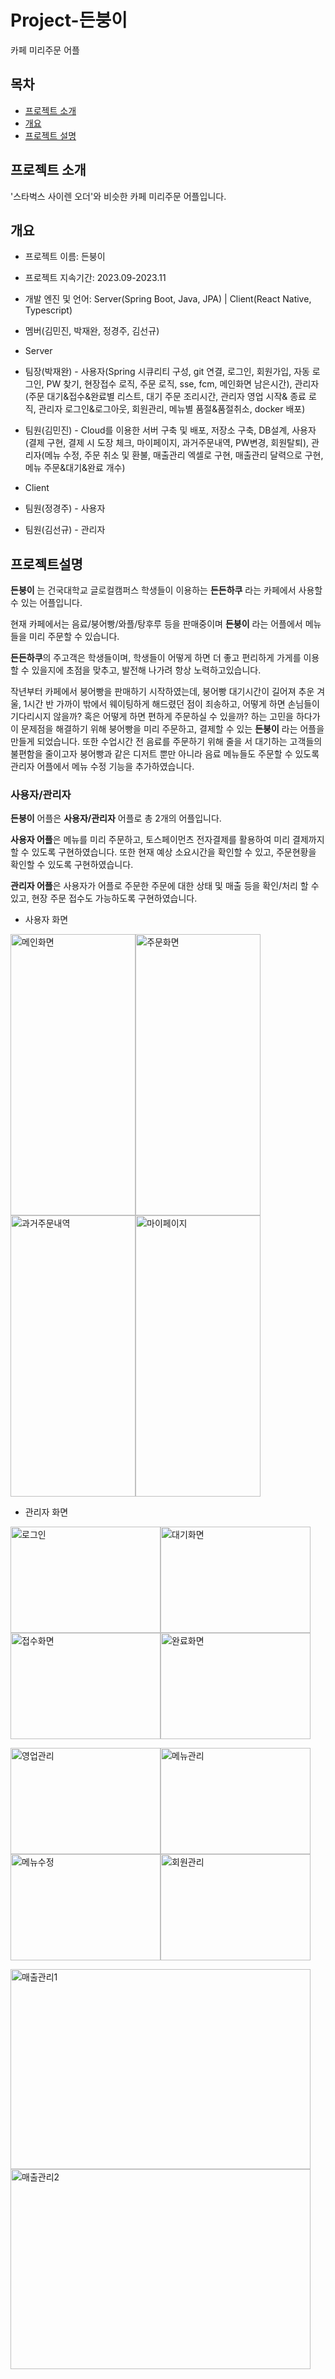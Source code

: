 # Project-든붕이
카페 미리주문 어플


## 목차
  - [프로젝트 소개](#프로젝트_소개)
  - [개요](#개요)
  - [프로젝트 설명](#프로젝트설명)

## 프로젝트 소개
'스타벅스 사이렌 오더'와 비슷한 카페 미리주문 어플입니다.

## 개요
- 프로젝트 이름: 든붕이
- 프로젝트 지속기간: 2023.09-2023.11
- 개발 엔진 및 언어: Server(Spring Boot, Java, JPA) | Client(React Native, Typescript)
- 멤버(김민진, 박재완, 정경주, 김선규)
  
- Server
- 팀장(박재완) - 사용자(Spring 시큐리티 구성, git 연결, 로그인, 회원가입, 자동 로그인, PW 찾기, 현장접수 로직, 주문 로직, sse, fcm, 메인화면 남은시간), 관리자(주문 대기&접수&완료별 리스트, 대기 주문 조리시간, 관리자 영업 시작&
종료 로직, 관리자 로그인&로그아웃, 회원관리, 메뉴별 품절&품절취소, docker 배포)
- 팀원(김민진) - Cloud를 이용한 서버 구축 및 배포, 저장소 구축, DB설계, 사용자(결제 구현,  결제 시 도장 체크, 마이페이지, 과거주문내역, PW변경, 회원탈퇴), 관리자(메뉴 수정, 주문 취소 및 환불, 매출관리 엑셀로 구현,
매출관리 달력으로 구현, 메뉴 주문&대기&완료 개수)

  
- Client
- 팀원(정경주) - 사용자
- 팀원(김선규) - 관리자

## 프로젝트설명

**든붕이** 는 건국대학교 글로컬캠퍼스 학생들이 이용하는 **든든하쿠** 라는 카페에서 사용할 수 있는 어플입니다.

현재 카페에서는 음료/붕어빵/와플/탕후루 등을 판매중이며 **든붕이** 라는 어플에서 메뉴들을 미리 주문할 수 있습니다.

**든든하쿠**의 주고객은 학생들이며, 학생들이 어떻게 하면 더 좋고 편리하게 가게를 이용할 수 있을지에 초점을 맞추고, 발전해 나가려 항상 노력하고있습니다.

작년부터 카페에서 붕어빵을 판매하기 시작하였는데, 붕어빵 대기시간이 길어져 추운 겨울, 1시간 반 가까이 밖에서 웨이팅하게 해드렸던 점이 죄송하고, 어떻게 하면 손님들이 기다리시지 않을까? 혹은 어떻게 하면 편하게 주문하실 수 있을까? 하는 고민을 하다가 이 문제점을 해결하기 위해 붕어빵을 미리 주문하고, 결제할 수 있는 **든붕이** 라는 어플을 만들게 되었습니다. 또한 수업시간 전 음료를 주문하기 위해 줄을 서 대기하는 고객들의 불편함을 줄이고자 붕어빵과 같은 디저트 뿐만 아니라 음료 메뉴들도 주문할 수 있도록 관리자 어플에서 메뉴 수정 기능을 추가하였습니다.

### 사용자/관리자

**든붕이** 어플은 **사용자/관리자** 어플로 총 2개의 어플입니다.

**사용자 어플**은 메뉴를 미리 주문하고, 토스페이먼츠 전자결제를 활용하여 미리 결제까지 할 수 있도록 구현하였습니다. 또한 현재 예상 소요시간을 확인할 수 있고, 주문현황을 확인할 수 있도록 구현하였습니다.

**관리자 어플**은 사용자가 어플로 주문한 주문에 대한 상태 및 매출 등을 확인/처리 할 수 있고, 현장 주문 접수도 가능하도록 구현하였습니다.

  - 사용자 화면
    
  <img src="https://i.esdrop.com/d/f/pDyqiY4YnX/WLGKnbuiPG.png" alt="메인화면" width="200" height="450"><img src="https://i.esdrop.com/d/f/pDyqiY4YnX/tkThg0o5yb.png" alt="주문화면" width="200" height="450"><img src="https://i.esdrop.com/d/f/pDyqiY4YnX/BZKRCiX8W6.png" alt="과거주문내역" width="200" height="450"><img src="https://i.esdrop.com/d/f/pDyqiY4YnX/gcMArCnHIi.png" alt="마이페이지" width="200" height="450">

  - 관리자 화면

  <img src="https://i.esdrop.com/d/f/pDyqiY4YnX/xOTrNxVX7s.png" alt="로그인" width="240" height="170"><img src="https://i.esdrop.com/d/f/pDyqiY4YnX/Dm2ExjPvDz.png" alt="대기화면" width="240" height="170"><img src="https://i.esdrop.com/d/f/pDyqiY4YnX/U8bmt91JHT.png" alt="접수화면" width="240" height="170"><img src="https://i.esdrop.com/d/f/pDyqiY4YnX/sLjV8P5Qij.png" alt="완료화면" width="240" height="170">
  
  <img src="https://i.esdrop.com/d/f/pDyqiY4YnX/FkN0EJuoVA.png" alt="영업관리" width="240" height="170"><img src="https://i.esdrop.com/d/f/pDyqiY4YnX/LeqsHwplN7.png" alt="메뉴관리" width="240" height="170"><img src="https://i.esdrop.com/d/f/pDyqiY4YnX/dzKbjZez5w.png" alt="메뉴수정" width="240" height="170"><img src="https://i.esdrop.com/d/f/pDyqiY4YnX/fhXFWdEbtM.png" alt="회원관리" width="240" height="170">
  
  <img src="https://i.esdrop.com/d/f/pDyqiY4YnX/2bxXPLKY7X.png" alt="매출관리1" width="480" height="320"><img src="https://i.esdrop.com/d/f/pDyqiY4YnX/K561yFnwDn.png" alt="매출관리2" width="480" height="320">
  
  



